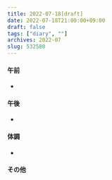 ```yaml
---
title: 2022-07-18[draft]
date: 2022-07-18T21:00:00+09:00
draft: false
tags: ["diary", ""]
archives: 2022-07
slug: 532580
---
```

#### 午前
- 
#### 午後
- 
#### 体調
- 
#### その他
